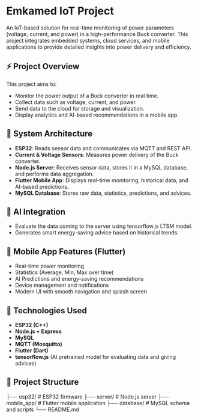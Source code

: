 # Emkamed IoT Project

An IoT-based solution for real-time monitoring of power parameters (voltage, current, and power) in a high-performance Buck converter. This project integrates embedded systems, cloud services, and mobile applications to provide detailed insights into power delivery and efficiency.

## ⚡ Project Overview

This project aims to:
- Monitor the power output of a Buck converter in real time.
- Collect data such as voltage, current, and power.
- Send data to the cloud for storage and visualization.
- Display analytics and AI-based recommendations in a mobile app.

## 📡 System Architecture

- **ESP32**: Reads sensor data and communicates via MQTT and REST API.
- **Current & Voltage Sensors**: Measures power delivery of the Buck converter.
- **Node.js Server**: Receives sensor data, stores it in a MySQL database, and performs data aggregation.
- **Flutter Mobile App**: Displays real-time monitoring, historical data, and AI-based predictions.
- **MySQL Database**: Stores raw data, statistics, predictions, and advices.

## 🧠 AI Integration

- Evaluate the data coming to the server using tensorflow.js LTSM model.
- Generates smart energy-saving advice based on historical trends.

## 📱 Mobile App Features (Flutter)
- Real-time power monitoring
- Statistics (Average, Min, Max over time)
- AI Predictions and energy-saving recommendations
- Device management and notifications
- Modern UI with smooth navigation and splash screen

## 🔧 Technologies Used

- **ESP32 (C++)**
- **Node.js + Express**
- **MySQL**
- **MQTT (Mosquitto)**
- **Flutter (Dart)**
- **tensorflow.js** (AI pretrained model for evaluating data and giving advices)

## 📁 Project Structure
├── esp32/ # ESP32 firmware
├── server/ # Node.js server
├── mobile_app/ # Flutter mobile application
├── database/ # MySQL schema and scripts
└── README.md
